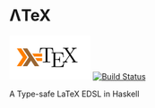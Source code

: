 # ΛTeX
![Logo](/logo/logo.svg)
[![Build Status](https://travis-ci.org/NorfairKing/haphviz.svg?branch=master)](https://travis-ci.org/NorfairKing/haphviz)

A Type-safe LaTeX EDSL in Haskell


